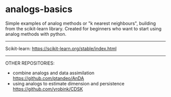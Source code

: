 # analogs-basics
Simple examples of analog methods or "k nearest neighbours", building from the scikit-learn library.
Created for beginners who want to start using analog methods with python.

----------------------------------------
Scikit-learn:
https://scikit-learn.org/stable/index.html

----------------------------------------
OTHER REPOSITORIES:
- combine analogs and data assimilation https://github.com/ptandeo/AnDA
- using analogs to estimate dimension and persistence https://github.com/yrobink/CDSK 
